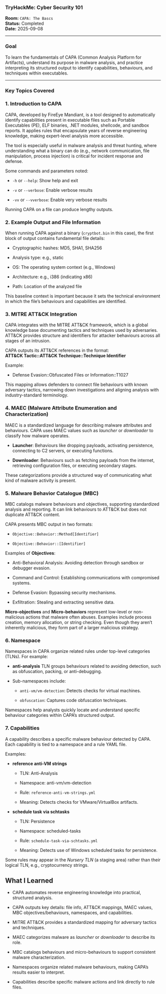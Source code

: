 
### **TryHackMe: Cyber Security 101**

**Room:** `CAPA: The Bascs`  
**Status:** Completed  
**Date:** 2025-09-08

----------

### **Goal**

To learn the fundamentals of CAPA (Common Analysis Platform for Artifacts), understand its purpose in malware analysis, and practice interpreting its structured output to identify capabilities, behaviours, and techniques within executables.

---------

### **Key Topics Covered**

### 1. Introduction to CAPA

CAPA, developed by FireEye Mandiant, is a tool designed to automatically identify capabilities present in executable files such as Portable Executables (PE), ELF binaries, .NET modules, shellcode, and sandbox reports. It applies rules that encapsulate years of reverse engineering knowledge, making expert-level analysis more accessible.

The tool is especially useful in malware analysis and threat hunting, where understanding what a binary can do (e.g., network communication, file manipulation, process injection) is critical for incident response and defense.

Some commands and parameters noted:

-   `-h` or `--help`: Show help and exit
    
-   `-v` or `--verbose`: Enable verbose results
    
-   `-vv` or `--vverbose`: Enable very verbose results
    

Running CAPA on a file can produce lengthy outputs.

### 2. Example Output and File Information

When running CAPA against a binary (`cryptbot.bin` in this case), the first block of output contains fundamental file details:

-   Cryptographic hashes: MD5, SHA1, SHA256
    
-   Analysis type: e.g., static
    
-   OS: The operating system context (e.g., Windows)
    
-   Architecture: e.g., i386 (indicating x86)
    
-   Path: Location of the analyzed file
    

This baseline context is important because it sets the technical environment in which the file’s behaviours and capabilities are identified.

### 3. MITRE ATT&CK Integration

CAPA integrates with the MITRE ATT&CK framework, which is a global knowledge base documenting tactics and techniques used by adversaries. ATT&CK provides structure and identifiers for attacker behaviours across all stages of an intrusion.

CAPA outputs its ATT&CK references in the format:  
**ATT&CK Tactic::ATT&CK Technique::Technique Identifier**

Example:

-   Defense Evasion::Obfuscated Files or Information::T1027
    

This mapping allows defenders to connect file behaviours with known adversary tactics, narrowing down investigations and aligning analysis with industry-standard terminology.

### 4. MAEC (Malware Attribute Enumeration and Characterization)

MAEC is a standardized language for describing malware attributes and behaviours. CAPA uses MAEC values such as _launcher_ or _downloader_ to classify how malware operates.

-   **Launcher**: Behaviours like dropping payloads, activating persistence, connecting to C2 servers, or executing functions.
    
-   **Downloader**: Behaviours such as fetching payloads from the internet, retrieving configuration files, or executing secondary stages.
    

These categorizations provide a structured way of communicating what kind of malware activity is present.

### 5. Malware Behavior Catalogue (MBC)

MBC catalogs malware behaviours and objectives, supporting standardized analysis and reporting. It can link behaviours to ATT&CK but does not duplicate ATT&CK content.

CAPA presents MBC output in two formats:

-   `Objective::Behavior::Method[Identifier]`
    
-   `Objective::Behavior::[Identifier]`
    

Examples of **Objectives**:

-   Anti-Behavioral Analysis: Avoiding detection through sandbox or debugger evasion.
    
-   Command and Control: Establishing communications with compromised systems.
    
-   Defense Evasion: Bypassing security mechanisms.
    
-   Exfiltration: Stealing and extracting sensitive data.
    

**Micro-objectives** and **Micro-behaviors** represent low-level or non-malicious actions that malware often abuses. Examples include process creation, memory allocation, or string checking. Even though they aren’t inherently malicious, they form part of a larger malicious strategy.

### 6. Namespace

Namespaces in CAPA organize related rules under top-level categories (TLNs). For example:

-   **anti-analysis** TLN groups behaviours related to avoiding detection, such as obfuscation, packing, or anti-debugging.
    
-   Sub-namespaces include:
    
    -   `anti-vm/vm-detection`: Detects checks for virtual machines.
        
    -   `obfuscation`: Captures code obfuscation techniques.
        

Namespaces help analysts quickly locate and understand specific behaviour categories within CAPA’s structured output.

### 7. Capabilities

A capability describes a specific malware behaviour detected by CAPA. Each capability is tied to a namespace and a rule YAML file.

Examples:

-   **reference anti-VM strings**
    
    -   TLN: Anti-Analysis
        
    -   Namespace: anti-vm/vm-detection
        
    -   Rule: `reference-anti-vm-strings.yml`
        
    -   Meaning: Detects checks for VMware/VirtualBox artifacts.
        
-   **schedule task via schtasks**
    
    -   TLN: Persistence
        
    -   Namespace: scheduled-tasks
        
    -   Rule: `schedule-task-via-schtasks.yml`
        
    -   Meaning: Detects use of Windows scheduled tasks for persistence.
        

Some rules may appear in the _Nursery TLN_ (a staging area) rather than their logical TLN, e.g., cryptocurrency strings.

## What I Learned

-   CAPA automates reverse engineering knowledge into practical, structured analysis.
    
-   CAPA outputs key details: file info, ATT&CK mappings, MAEC values, MBC objectives/behaviours, namespaces, and capabilities.
    
-   MITRE ATT&CK provides a standardized mapping for adversary tactics and techniques.
    
-   MAEC categorizes malware as _launcher_ or _downloader_ to describe its role.
    
-   MBC catalogs behaviours and micro-behaviours to support consistent malware characterization.
    
-   Namespaces organize related malware behaviours, making CAPA’s results easier to interpret.
    
-   Capabilities describe specific malware actions and link directly to rule files.
